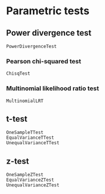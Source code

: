 # Parametric tests

## Power divergence test
```@docs
PowerDivergenceTest
```

### Pearson chi-squared test
```@docs
ChisqTest
```

### Multinomial likelihood ratio test
```@docs
MultinomialLRT
```

## t-test
```@docs
OneSampleTTest
EqualVarianceTTest
UnequalVarianceTTest
```

## z-test
```@docs
OneSampleZTest
EqualVarianceZTest
UnequalVarianceZTest
```
